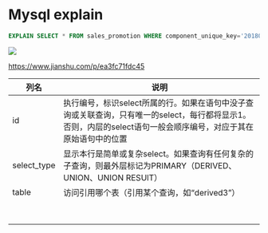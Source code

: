 # Mysql  explain

```sql
EXPLAIN SELECT * FROM sales_promotion WHERE component_unique_key='20180101';
```

![](https://ws4.sinaimg.cn/large/006tNc79gy1fnafpu2mfgj31iu05aq30.jpg)

https://www.jianshu.com/p/ea3fc71fdc45

| 列名          | 说明                                       |
| ----------- | ---------------------------------------- |
| id          | 执行编号，标识select所属的行。如果在语句中没子查询或关联查询，只有唯一的select，每行都将显示1。否则，内层的select语句一般会顺序编号，对应于其在原始语句中的位置 |
| select_type | 显示本行是简单或复杂select。如果查询有任何复杂的子查询，则最外层标记为PRIMARY（DERIVED、UNION、UNION RESUlT） |
| table       | 访问引用哪个表（引用某个查询，如“derived3”）              |
|             |                                          |
|             |                                          |
|             |                                          |
|             |                                          |
|             |                                          |
|             |                                          |
|             |                                          |
|             |                                          |













